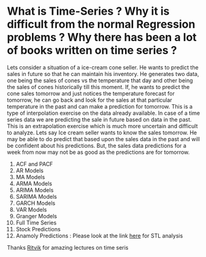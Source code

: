 # What is Time-Series ? Why it is difficult from the normal Regression problems ? Why there has been a lot of books written on time series ? 
Lets consider a situation of a ice-cream cone seller. He wants to predict the sales in future so that he can maintain his inventory. He generates two data, one being the sales of cones vs the temperature that day and other being the sales of cones historically till this moment. If, he wants to predict the cone sales tomorrow and just notices the temperature forecast for tomorrow, he can go back and look for the sales at that particular temperature in the past and can make a prediction for tomorrow. This is a type of interpolation exercise on the data already available. In case of a time series data we are predicting the sale in future based on data in the past. This is an extrapolation exercise which is much more uncertain and difficult to analyze. Lets say Ice cream seller wants to know the sales tomorrow. He may be able to do predict that based upon the sales data in the past and will be confident about his predictions. But, the sales data predictions for a week from now may not be as good as the predictions are for tomorrow. 

1. ACF and PACF 
2. AR Models 
3. MA Models
4. ARMA Models 
5. ARIMA Models 
6. SARIMA Models 
7. GARCH Models 
8. VAR Models
9. Granger Models
10. Full Time Series 
11. Stock Predictions 
12. Anamoly Predictions : Please look at the link [here](https://github.com/ritvikmath/Time-Series-Analysis/blob/master/STL%20Decomposition.ipynb) for STL analysis 

Thanks [Ritvik](https://www.youtube.com/watch?v=ZoJ2OctrFLA&list=PLvcbYUQ5t0UHOLnBzl46_Q6QKtFgfMGc3) for amazing lectures on time seris 
